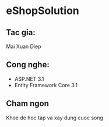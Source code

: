 # eShopSolution

## Tac gia: 
Mai Xuan Diep

## Cong nghe:
- ASP.NET 3.1
- Entity Framework Core 3.1

## Cham ngon 
Khoe de hoc tap va xay dung cuoc song
